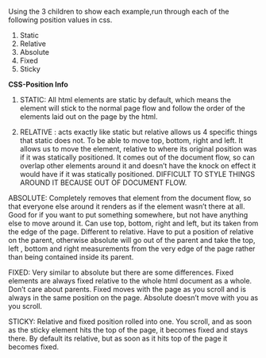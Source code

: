 Using the 3 children to show each example,run through each of the following position values in css.

1. Static
2. Relative
3. Absolute
4. Fixed
5. Sticky 


**CSS-Position Info**

1. STATIC: All html elements are static by default, which means the element will stick to the normal page flow and follow the order of the elements laid out on the page by the html. 

2. RELATIVE : acts exactly like static but relative allows us 4 specific things that static does not.  To be able to move top, bottom, right and left. It allows us to move the element, relative to where its original position was if it was statically positioned. It comes out of the document flow, so can overlap other elements around it and doesn’t have the knock on effect it would have if it was statically positioned. DIFFICULT TO STYLE THINGS AROUND IT BECAUSE OUT OF DOCUMENT FLOW. 

ABSOLUTE: Completely removes that element from the document flow, so that everyone else around it renders as if the element wasn’t there at all. Good for if you want to put something somewhere, but not have anything else to move around it. Can use top, bottom, right and left, but its taken from the edge of the page. Different to relative. Have to put a position of relative on the parent, otherwise absolute will go out of the parent and take the top, left , bottom and right measurements from the very edge of the page rather than being contained inside its parent.  

FIXED: Very similar to absolute but there are some differences. Fixed elements are always fixed relative to the whole html document as a whole. Don’t care about parents. Fixed moves with the page as you scroll and is always in the same position on the page. Absolute doesn’t move with you as you scroll. 

STICKY: Relative and fixed position rolled into one. You scroll, and as soon as the sticky element hits the top of the page, it becomes fixed and stays there. By default its relative, but as soon as it hits top of the page it becomes fixed. 